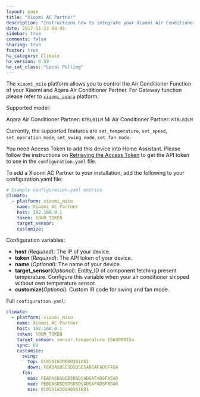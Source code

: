 ```yaml
---
layout: page
title: "Xiaomi AC Partner"
description: "Instructions how to integrate your Xiaomi Air Conditioner Partner within Home Assistant."
date: 2017-11-23 08:45
sidebar: true
comments: false
sharing: true
footer: true
ha_category: Climate
ha_version: 0.59
ha_iot_class: "Local Polling"
---
```


The `xiaomi_miio` platform allows you to control the  Air Conditioner Function of your Xiaomi and Aqara Air Conditioner Partner. For Gateway function please refer to [`xiaomi_aqara`](/components/xiaomi_aqara) platform.

Supported model:

Aqara Air Conditioner Partner: `KTBL01LM`
Mi Air Conditioner Partner: `KTBL02LM`

Currently, the supported features are `set_temperature`, `set_speed`, `set_operation_mode`, `set_swing_mode`, `set_fan_mode`.

You need Access Token to add this device into Home Assistant.  Please follow the instructions on [Retrieving the Access Token](/components/vacuum.xiaomi_miio/#retrieving-the-access-token) to get the API token to use in the `configuration.yaml` file.

To add a Xiaomi AC Partner to your installation, add the following to your configuration.yaml file:

```yaml
# Example configuration.yaml entries
climate:
  - platform: xiaomi_miio
    name: Xiaomi AC Partner
    host: 192.168.0.1
    token: YOUR_TOKEN
    target_sensor: 
    customize:
```

Configuration variables:
- **host** (*Required*): The IP of your device.
- **token** (*Required*): The API token of your device.
- **name** (*Optional*): The name of your device.
- **target_sensor**(*Optional*): Entity_ID of component fetching present temperature. Configure this variable when your air conditioner shipped without own temperature sensor. 
- **customize**(*Optional*): Custom IR code for swing and fan mode.

Full `configuration.yaml`:

```yaml
climate:
  - platform: xiaomi_miio
    name: Xiaomi AC Partner
    host: 192.168.0.1
    token: YOUR_TOKEN
    target_sensor: sensor.temperature_158d00015a
    sync: 60
    customize:
      swing:
        top: 010501820000261801
        down: FEADASDSDSDSDSDSADSAFADSFASA
      fan:
        max: FEADASDSDSDSDSDSADSAFADSFASAD
        med: FEBDASDSDSDSDSDSADSAFADSFASAR
        min: 010501A20000261B01
```



